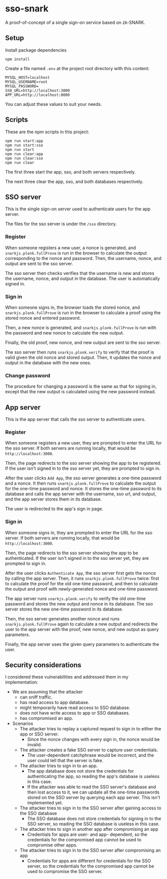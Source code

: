 # sso-snark

A proof-of-concept of a single sign-on service based on zk-SNARK.

## Setup

Install package dependencies

```shell
npm install
```

Create a file named `.env` at the project root directory with this content:

```dotenv
MYSQL_HOST=localhost
MYSQL_USERNAME=root
MYSQL_PASSWORD=
SSO_URL=http://localhost:3000
APP_URL=http://localhost:8080
```

You can adjust these values to suit your needs.

## Scripts

These are the npm scripts in this project:

```shell
npm run start:app
npm run start:sso
npm run start
npm run clear:app
npm run clear:sso
npm run clear
```

The first three start the app, sso, and both servers respectively.

The next three clear the app, sso, and both databases respectively.

## SSO server

This is the single sign-on server used to authenticate users for the app server.

The files for the sso server is under the `/sso` directory.

### Register

When someone registers a new user, a nonce is generated, and
`snarkjs.plonk.fullProve` is run in the browser to calculate the output corresponding to the nonce
and password. Then, the username, nonce, and output are sent to the sso server.

The sso server then checks verifies that the username is new and stores the username,
nonce, and output in the database. The user is automatically signed in.

### Sign in

When someone signs in, the browser loads the stored nonce, and
`snarkjs.plonk.fullProve` is run in the browser to calculate a proof using the stored nonce and
entered password.

Then, a new nonce is generated, and `snarkjs.plonk.fullProve` is run with the password and new nonce
to calculate the new output.

Finally, the old proof, new nonce, and new output are sent to the sso server.

The sso server then runs `snarkjs.plonk.verify` to verify that the proof is valid given the old
nonce and stored output. Then, it updates the nonce and output in the database with the new ones.

### Change password

The procedure for changing a password is the same as that for signing in, except that the new output
is calculated using the new password instead.

## App server

This is the app server that calls the sso server to authenticate users.

### Register

When someone registers a new user, they are prompted to enter the URL for the sso server. If both
servers are running locally, that would be `http://localhost:3000`.

Then, the page redirects to the sso server showing the app to be registered. If the user isn't
signed in to the sso server yet, they are prompted to sign in.

After the user clicks `Add App`, the sso server generates a one-time password and a nonce. It then
runs `snarkjs.plonk.fullProve` to calculate the output for the one-time password and nonce. It
stores the one-time password to its database and calls the app server with the username, sso url,
and output, and the app server stores them in its database.

The user is redirected to the app's sign in page.

### Sign in

When someone signs in, they are prompted to enter the URL for the sso server. If both
servers are running locally, that would be `http://localhost:3000`.

Then, the page redirects to the sso server showing the app to be authenticated. If the user isn't
signed in to the sso server yet, they are prompted to sign in.

After the user clicks `Authenticate App`, the sso server first gets the nonce by calling the app
server. Then, it runs `snarkjs.plonk.fullProve` twice: first to calculate the proof for the old
one-time password, and then to calculate the output and proof with newly-generated nonce and one-time
password.

The app server runs `snarkjs.plonk.verify` to verify the old one-time password and stores the new
output and nonce in its database. The sso server stores the new one-time password in its database.

Then, the sso server generates another nonce and runs `snarkjs.plonk.fullProve` again to calculate a
new output and redirects the user to the app server with the proof, new nonce, and new output as
query parameters.

Finally, the app server uses the given query parameters to authenticate the user.

## Security considerations

I considered these vulnerabilities and addressed them in my implementation:

- We are assuming that the attacker
  - can sniff traffic.
  - has read access to app database.
  - might temporarily have read access to SSO database.
  - does not have write access to app or SSO databases.
  - has compromised an app.
- Scenarios
  - The attacker tries to replay a captured request to sign in to either the app or SSO server.
    - Since the nonce changes with every sign in, the nonce would be invalid.
  - The attacker creates a fake SSO server to capture user credentials.
    - The user-dependent catchphrase would be incorrect, and the user could tell that the server is
      fake.
  - The attacker tries to sign in to an app.
    - The app database does not store the credentials for authenticating the app, so reading the
      app's database is useless in this case.
    - If the attacker was able to read the SSO server's database and then lost access to it, we can
      update all the one-time passwords stored on the SSO server by querying each app server. This
      isn't implemented yet.
  - The attacker tries to sign in to the SSO server after gaining access to the SSO database
    - The SSO database does not store credentials for signing in to the SSO server, so reading the
      SSO database is useless in this case.
  - The attacker tries to sign in another app after compromising an app
    - Credentials for apps are user- and app- dependent, so the credentials for the compromised app
      cannot be used to compromise other apps.
  - The attacker tries to sign in to the SSO server after compromising an app
    - Credentials for apps are different for credentials for the SSO server, so the credentials for
      the compromised app cannot be used to compromise the SSO server.
